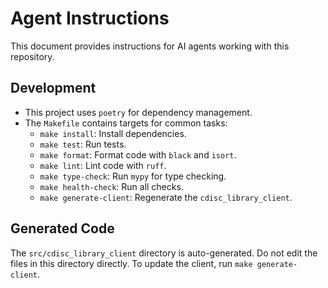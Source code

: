 # Agent Instructions

This document provides instructions for AI agents working with this repository.

## Development

- This project uses `poetry` for dependency management.
- The `Makefile` contains targets for common tasks:
    - `make install`: Install dependencies.
    - `make test`: Run tests.
    - `make format`: Format code with `black` and `isort`.
    - `make lint`: Lint code with `ruff`.
    - `make type-check`: Run `mypy` for type checking.
    - `make health-check`: Run all checks.
    - `make generate-client`: Regenerate the `cdisc_library_client`.

## Generated Code

The `src/cdisc_library_client` directory is auto-generated. Do not edit the files in this directory directly. To update the client, run `make generate-client`.
